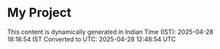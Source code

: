 # My Project

This content is dynamically generated in Indian Time (IST): 2025-04-28 18:18:54 IST
Converted to UTC: 2025-04-28 12:48:54 UTC
